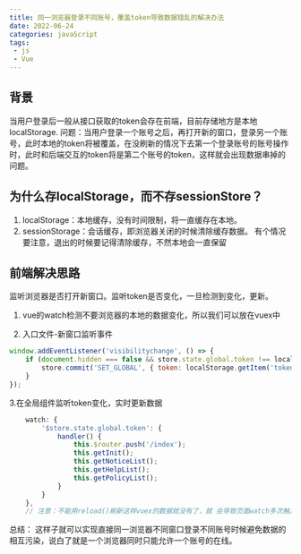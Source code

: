 ```yaml
---
title: 同一浏览器登录不同账号，覆盖token导致数据错乱的解决办法
date: 2022-06-24
categories: javaScript
tags:
 - js
 - Vue
---
```


## 背景

当用户登录后一般从接口获取的token会存在前端，目前存储地方是本地localStorage.
问题：当用户登录一个账号之后，再打开新的窗口，登录另一个账号，此时本地的token将被覆盖，在没刷新的情况下去第一个登录账号的账号操作时，此时和后端交互的token将是第二个账号的token，这样就会出现数据串掉的问题。

## 为什么存localStorage，而不存sessionStore？

1. localStorage：本地缓存，没有时间限制，将一直缓存在本地。
2. sessionStorage：会话缓存，即浏览器关闭的时候清除缓存数据。
有个情况要注意，退出的时候要记得清除缓存，不然本地会一直保留

## 前端解决思路

监听浏览器是否打开新窗口。监听token是否变化，一旦检测到变化，更新。

1. vue的watch检测不要浏览器的本地的数据变化，所以我们可以放在vuex中

2. 入口文件-新窗口监听事件

```js
window.addEventListener('visibilitychange', () => {
    if (document.hidden === false && store.state.global.token !== localStorage.getItem('token')) {
        store.commit('SET_GLOBAL', { token: localStorage.getItem('token') });
    }
});
```
3.在全局组件监听token变化，实时更新数据

```js
    watch: {
        '$store.state.global.token': {
            handler() {
                this.$router.push('/index');
                this.getInit();
                this.getNoticeList();
                this.getHelpList();
                this.getPolicyList();
            }
        }
    },
    // 注意：不能用reload()刷新这样vuex的数据就没有了，就 会导致页面watch多次触发

```
总结： 这样子就可以实现直接同一浏览器不同窗口登录不同账号时候避免数据的相互污染，说白了就是一个浏览器同时只能允许一个账号的在线。
